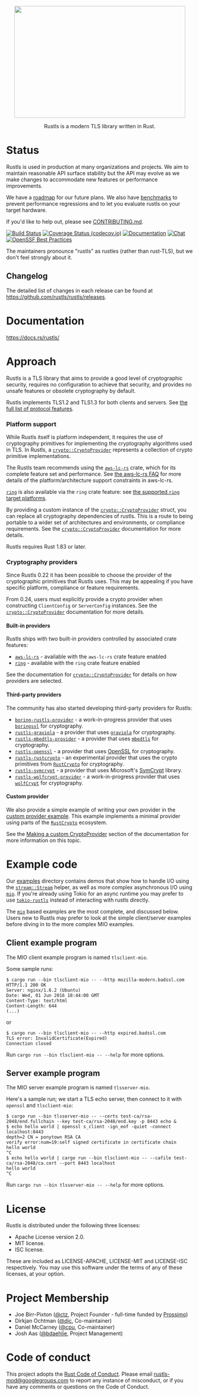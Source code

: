 <p align="center">
  <img width="460" height="300" src="https://raw.githubusercontent.com/rustls/rustls/main/admin/rustls-logo-web.png">
</p>

<p align="center">
Rustls is a modern TLS library written in Rust.
</p>

# Status

Rustls is used in production at many organizations and projects. We aim to maintain
reasonable API surface stability but the API may evolve as we make changes to accommodate
new features or performance improvements.

We have a [roadmap](ROADMAP.md) for our future plans. We also have [benchmarks](BENCHMARKING.md) to
prevent performance regressions and to let you evaluate rustls on your target hardware.

If you'd like to help out, please see [CONTRIBUTING.md](CONTRIBUTING.md).

[![Build Status](https://github.com/rustls/rustls/actions/workflows/build.yml/badge.svg?branch=main)](https://github.com/rustls/rustls/actions/workflows/build.yml?query=branch%3Amain)
[![Coverage Status (codecov.io)](https://codecov.io/gh/rustls/rustls/branch/main/graph/badge.svg)](https://codecov.io/gh/rustls/rustls/)
[![Documentation](https://docs.rs/rustls/badge.svg)](https://docs.rs/rustls/)
[![Chat](https://img.shields.io/discord/976380008299917365?logo=discord)](https://discord.gg/MCSB76RU96)
[![OpenSSF Best Practices](https://www.bestpractices.dev/projects/9034/badge)](https://www.bestpractices.dev/projects/9034)

The maintainers pronounce "rustls" as rustles (rather than rust-TLS), but we don't feel strongly
about it.

## Changelog

The detailed list of changes in each release can be found at
https://github.com/rustls/rustls/releases.

# Documentation

https://docs.rs/rustls/

# Approach

Rustls is a TLS library that aims to provide a good level of cryptographic security,
requires no configuration to achieve that security, and provides no unsafe features or
obsolete cryptography by default.

Rustls implements TLS1.2 and TLS1.3 for both clients and servers. See [the full
list of protocol features](https://docs.rs/rustls/latest/rustls/manual/_04_features/index.html).

### Platform support

While Rustls itself is platform independent, it requires the use of cryptography primitives
for implementing the cryptography algorithms used in TLS. In Rustls, a
[`crypto::CryptoProvider`] represents a collection of crypto primitive implementations.

The Rustls team recommends using the [`aws-lc-rs`] crate, which for its complete feature set
and performance. See [the aws-lc-rs FAQ][aws-lc-rs-platforms-faq] for more details of the
platform/architecture support constraints in aws-lc-rs.

[`ring`] is also available via the `ring` crate feature: see
[the supported `ring` target platforms][ring-target-platforms].

By providing a custom instance of the [`crypto::CryptoProvider`] struct, you
can replace all cryptography dependencies of rustls.  This is a route to being portable
to a wider set of architectures and environments, or compliance requirements.  See the
[`crypto::CryptoProvider`] documentation for more details.

Rustls requires Rust 1.83 or later.

[ring-target-platforms]: https://github.com/briansmith/ring/blob/2e8363b433fa3b3962c877d9ed2e9145612f3160/include/ring-core/target.h#L18-L64
[`crypto::CryptoProvider`]: https://docs.rs/rustls/latest/rustls/crypto/struct.CryptoProvider.html
[`ring`]: https://crates.io/crates/ring
[aws-lc-rs-platforms-faq]: https://aws.github.io/aws-lc-rs/faq.html#can-i-run-aws-lc-rs-on-x-platform-or-architecture
[`aws-lc-rs`]: https://crates.io/crates/aws-lc-rs

### Cryptography providers

Since Rustls 0.22 it has been possible to choose the provider of the cryptographic primitives
that Rustls uses. This may be appealing if you have specific platform, compliance or feature
requirements.

From 0.24, users must explicitly provide a crypto provider when constructing `ClientConfig` or
`ServerConfig` instances. See the [`crypto::CryptoProvider`] documentation for more details.

#### Built-in providers

Rustls ships with two built-in providers controlled by associated crate features:

* [`aws-lc-rs`] - available with the `aws-lc-rs` crate feature enabled
* [`ring`] - available with the `ring` crate feature enabled

See the documentation for [`crypto::CryptoProvider`] for details on how providers are
selected.

#### Third-party providers

The community has also started developing third-party providers for Rustls:

* [`boring-rustls-provider`] - a work-in-progress provider that uses [`boringssl`] for
cryptography.
* [`rustls-graviola`] - a provider that uses [`graviola`] for cryptography.
* [`rustls-mbedtls-provider`] - a provider that uses [`mbedtls`] for cryptography.
* [`rustls-openssl`] - a provider that uses [OpenSSL] for cryptography.
* [`rustls-rustcrypto`] - an experimental provider that uses the crypto primitives
from [`RustCrypto`] for cryptography.
* [`rustls-symcrypt`] - a provider that uses Microsoft's [SymCrypt] library.
* [`rustls-wolfcrypt-provider`] - a work-in-progress provider that uses [`wolfCrypt`] for cryptography.

[`rustls-graviola`]: https://crates.io/crates/rustls-graviola
[`graviola`]: https://github.com/ctz/graviola
[`rustls-mbedtls-provider`]: https://github.com/fortanix/rustls-mbedtls-provider
[`mbedtls`]: https://github.com/Mbed-TLS/mbedtls
[`rustls-openssl`]: https://github.com/tofay/rustls-openssl
[OpenSSL]: https://openssl-library.org/
[`rustls-symcrypt`]: https://github.com/microsoft/rustls-symcrypt
[SymCrypt]: https://github.com/microsoft/SymCrypt
[`boring-rustls-provider`]: https://github.com/janrueth/boring-rustls-provider
[`boringssl`]: https://github.com/google/boringssl
[`rustls-rustcrypto`]: https://github.com/RustCrypto/rustls-rustcrypto
[`RustCrypto`]: https://github.com/RustCrypto
[`rustls-wolfcrypt-provider`]: https://github.com/wolfSSL/rustls-wolfcrypt-provider
[`wolfCrypt`]: https://www.wolfssl.com/products/wolfcrypt

#### Custom provider

We also provide a simple example of writing your own provider in the [custom provider example].
This example implements a minimal provider using parts of the [`RustCrypto`] ecosystem.

See the [Making a custom CryptoProvider] section of the documentation for more information
on this topic.

[custom provider example]: https://github.com/rustls/rustls/tree/main/provider-example/
[`RustCrypto`]: https://github.com/RustCrypto
[Making a custom CryptoProvider]: https://docs.rs/rustls/latest/rustls/crypto/struct.CryptoProvider.html#making-a-custom-cryptoprovider

# Example code

Our [examples] directory contains demos that show how to handle I/O using the
[`stream::Stream`] helper, as well as more complex asynchronous I/O using [`mio`].
If you're already using Tokio for an async runtime you may prefer to use
[`tokio-rustls`] instead of interacting with rustls directly.

The [`mio`] based examples are the most complete, and discussed below. Users
new to Rustls may prefer to look at the simple client/server examples before
diving in to the more complex MIO examples.

[examples]: examples/
[`stream::Stream`]: https://docs.rs/rustls/latest/rustls/struct.Stream.html
[`mio`]: https://docs.rs/mio/latest/mio/
[`tokio-rustls`]: https://docs.rs/tokio-rustls/latest/tokio_rustls/

## Client example program

The MIO client example program is named `tlsclient-mio`.

Some sample runs:

```
$ cargo run --bin tlsclient-mio -- --http mozilla-modern.badssl.com
HTTP/1.1 200 OK
Server: nginx/1.6.2 (Ubuntu)
Date: Wed, 01 Jun 2016 18:44:00 GMT
Content-Type: text/html
Content-Length: 644
(...)
```

or

```
$ cargo run --bin tlsclient-mio -- --http expired.badssl.com
TLS error: InvalidCertificate(Expired)
Connection closed
```

Run `cargo run --bin tlsclient-mio -- --help` for more options.

## Server example program

The MIO server example program is named `tlsserver-mio`.

Here's a sample run; we start a TLS echo server, then connect to it with
`openssl` and `tlsclient-mio`:

```
$ cargo run --bin tlsserver-mio -- --certs test-ca/rsa-2048/end.fullchain --key test-ca/rsa-2048/end.key -p 8443 echo &
$ echo hello world | openssl s_client -ign_eof -quiet -connect localhost:8443
depth=2 CN = ponytown RSA CA
verify error:num=19:self signed certificate in certificate chain
hello world
^C
$ echo hello world | cargo run --bin tlsclient-mio -- --cafile test-ca/rsa-2048/ca.cert --port 8443 localhost
hello world
^C
```

Run `cargo run --bin tlsserver-mio -- --help` for more options.

# License

Rustls is distributed under the following three licenses:

- Apache License version 2.0.
- MIT license.
- ISC license.

These are included as LICENSE-APACHE, LICENSE-MIT and LICENSE-ISC
respectively.  You may use this software under the terms of any
of these licenses, at your option.

# Project Membership

- Joe Birr-Pixton ([@ctz], Project Founder - full-time funded by [Prossimo])
- Dirkjan Ochtman ([@djc], Co-maintainer)
- Daniel McCarney ([@cpu], Co-maintainer)
- Josh Aas ([@bdaehlie], Project Management)

[@ctz]: https://github.com/ctz
[@djc]: https://github.com/djc
[@cpu]: https://github.com/cpu
[@bdaehlie]: https://github.com/bdaehlie
[Prossimo]: https://www.memorysafety.org/initiative/rustls/

# Code of conduct

This project adopts the [Rust Code of Conduct](https://www.rust-lang.org/policies/code-of-conduct).
Please email rustls-mod@googlegroups.com to report any instance of misconduct, or if you
have any comments or questions on the Code of Conduct.
